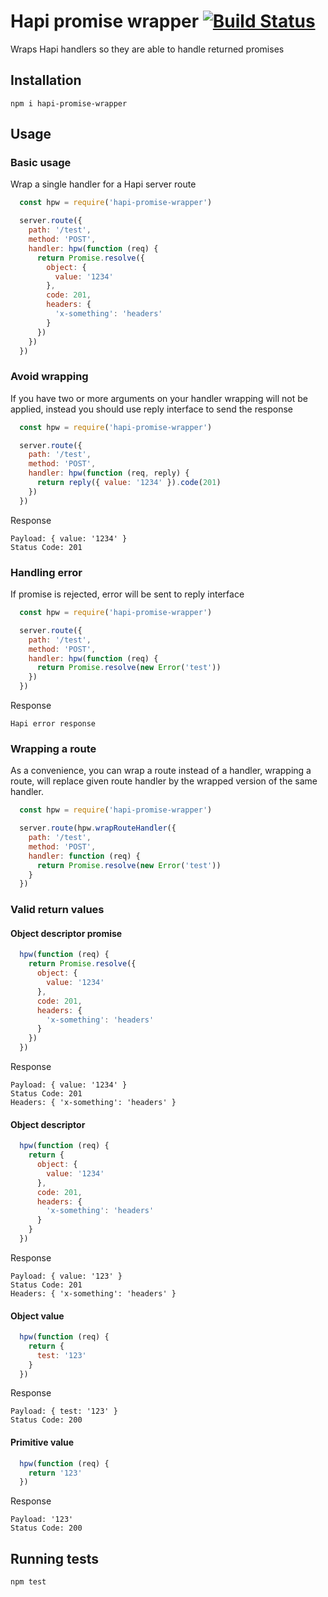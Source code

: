 # Hapi promise wrapper [![Build Status](https://travis-ci.org/dafortune/hapi-promise-wrapper.svg?branch=master)](https://travis-ci.org/dafortune/hapi-promise-wrapper)
Wraps Hapi handlers so they are able to handle returned promises

## Installation
```
npm i hapi-promise-wrapper
```

## Usage

### Basic usage
Wrap a single handler for a Hapi server route

```javascript
  const hpw = require('hapi-promise-wrapper')

  server.route({
    path: '/test',
    method: 'POST',
    handler: hpw(function (req) {
      return Promise.resolve({
        object: {
          value: '1234'
        },
        code: 201,
        headers: {
          'x-something': 'headers'
        }
      })
    })
  })
```

### Avoid wrapping
If you have two or more arguments on your handler wrapping will not be applied,
instead you should use reply interface to send the response

```javascript
  const hpw = require('hapi-promise-wrapper')

  server.route({
    path: '/test',
    method: 'POST',
    handler: hpw(function (req, reply) {
      return reply({ value: '1234' }).code(201)
    })
  })
```

Response
```
Payload: { value: '1234' }
Status Code: 201
```

### Handling error
If promise is rejected, error will be sent to reply interface

```javascript
  const hpw = require('hapi-promise-wrapper')

  server.route({
    path: '/test',
    method: 'POST',
    handler: hpw(function (req) {
      return Promise.resolve(new Error('test'))
    })
  })
```
Response
```
Hapi error response
```

### Wrapping a route
As a convenience, you can wrap a route instead of a handler, wrapping a route,
will replace given route handler by the wrapped version of the same handler.

```javascript
  const hpw = require('hapi-promise-wrapper')

  server.route(hpw.wrapRouteHandler({
    path: '/test',
    method: 'POST',
    handler: function (req) {
      return Promise.resolve(new Error('test'))
    }
  })
```

### Valid return values

#### Object descriptor promise
```javascript
  hpw(function (req) {
    return Promise.resolve({
      object: {
        value: '1234'
      },
      code: 201,
      headers: {
        'x-something': 'headers'
      }
    })
  })
```

Response
```
Payload: { value: '1234' }
Status Code: 201
Headers: { 'x-something': 'headers' }
```

#### Object descriptor
```javascript
  hpw(function (req) {
    return {
      object: {
        value: '1234'
      },
      code: 201,
      headers: {
        'x-something': 'headers'
      }
    }
  })
```

Response
```
Payload: { value: '123' }
Status Code: 201
Headers: { 'x-something': 'headers' }
```

#### Object value
```javascript
  hpw(function (req) {
    return {
      test: '123'
    }
  })
```

Response
```
Payload: { test: '123' }
Status Code: 200
```

#### Primitive value
```javascript
  hpw(function (req) {
    return '123'
  })
```

Response
```
Payload: '123'
Status Code: 200
```

## Running tests
```
npm test
```
